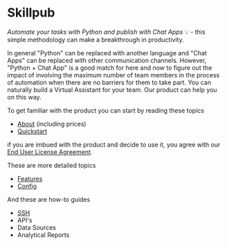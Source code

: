 # Skillpub

*Automate your tasks with Python and publish with Chat Apps* :bulb: - this simple methodology can make a breakthrough in productivity.

In general "Python" can be replaced with another language and "Chat Apps" can be replaced with other communication channels. However, "Python + Chat App" is a good match for here and now to figure out the impact of involving the maximum number of team members in the process of automation when there are no barriers for them to take part. You can naturally build a Virtual Assistant for your team. Our product can help you on this way.

To get familiar with the product you can start by reading these topics
 - [About](about.md#skillpub-what-is-itquestion) (including prices)
 - [Quickstart](quickstart.md#quickstart)
 
if you are imbued with the product and decide to use it, you agree with our [End User License Agreement](license.md#end-user-license-agreement-for-skillpub-software).

These are more detailed topics
 - [Features](features.md#features)
 - [Config](config.md#config)

And these are how-to guides
 - [SSH](guides/ssh.md#ssh)
 - API's
 - Data Sources
 - Analytical Reports
